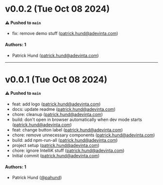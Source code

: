 # v0.0.2 (Tue Oct 08 2024)

#### ⚠️ Pushed to `main`

- fix: remove demo stuff (patrick.hund@adevinta.com)

#### Authors: 1

- Patrick Hund (patrick.hund@adevinta.com)

---

# v0.0.1 (Tue Oct 08 2024)

#### ⚠️ Pushed to `main`

- feat: add logo (patrick.hund@adevinta.com)
- docs: update readme (patrick.hund@adevinta.com)
- chore: cleanup (patrick.hund@adevinta.com)
- build: don't open in browser automatically when dev mode starts (patrick.hund@adevinta.com)
- feat: change button label (patrick.hund@adevinta.com)
- chore: remove unnecessary components (patrick.hund@adevinta.com)
- build: add npm-run-all (patrick.hund@adevinta.com)
- project setup (patrick.hund@adevinta.com)
- chore: ignore IntelliK stuff (patrick.hund@adevinta.com)
- Initial commit (patrick.hund@adevinta.com)

#### Authors: 1

- Patrick Hund ([@pahund](https://github.com/pahund))
